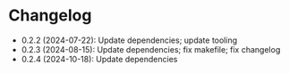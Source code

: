 # Changelog

* 0.2.2 (2024-07-22): Update dependencies; update tooling
* 0.2.3 (2024-08-15): Update dependencies; fix makefile; fix changelog
* 0.2.4 (2024-10-18): Update dependencies

